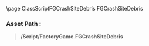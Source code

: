 \page ClassScriptFGCrashSiteDebris FGCrashSiteDebris
### Asset Path :
<b><blockquote>/Script/FactoryGame.FGCrashSiteDebris</blockquote></b>

